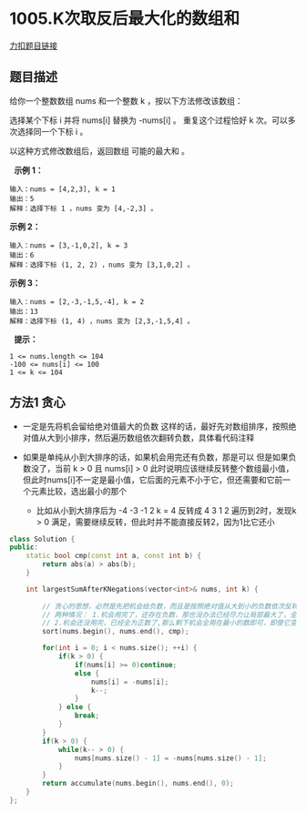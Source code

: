 <p id="K次取反后最大化的数组和"></p>

# 1005.K次取反后最大化的数组和 

[力扣题目链接](https://leetcode.cn/problems/maximize-sum-of-array-after-k-negations/)    


## 题目描述  

给你一个整数数组 nums 和一个整数 k ，按以下方法修改该数组：

选择某个下标 i 并将 nums[i] 替换为 -nums[i] 。
重复这个过程恰好 k 次。可以多次选择同一个下标 i 。

以这种方式修改数组后，返回数组 可能的最大和 。

 
**示例 1：**

    输入：nums = [4,2,3], k = 1
    输出：5
    解释：选择下标 1 ，nums 变为 [4,-2,3] 。

**示例 2：**

    输入：nums = [3,-1,0,2], k = 3
    输出：6
    解释：选择下标 (1, 2, 2) ，nums 变为 [3,1,0,2] 。

**示例 3：**

    输入：nums = [2,-3,-1,5,-4], k = 2
    输出：13
    解释：选择下标 (1, 4) ，nums 变为 [2,3,-1,5,4] 。
 
**提示：**

    1 <= nums.length <= 104
    -100 <= nums[i] <= 100
    1 <= k <= 104


## 方法1 贪心  

* 一定是先将机会留给绝对值最大的负数  这样的话，最好先对数组排序，按照绝对值从大到小排序，然后遍历数组依次翻转负数，具体看代码注释


* 如果是单纯从小到大排序的话，如果机会用完还有负数，那是可以  但是如果负数没了，当前 k > 0 且 nums[i] > 0 此时说明应该继续反转整个数组最小值，但此时nums[i]不一定是最小值，它后面的元素不小于它，但还需要和它前一个元素比较，选出最小的那个   
    * 比如从小到大排序后为 -4 -3 -1 2   k = 4  反转成 4 3 1 2  遍历到2时，发现k > 0 满足，需要继续反转，但此时并不能直接反转2，因为1比它还小   

```cpp
class Solution {
public:
    static bool cmp(const int a, const int b) {
        return abs(a) > abs(b);
    }

    int largestSumAfterKNegations(vector<int>& nums, int k) {
          
        // 贪心的思想，必然是先把机会给负数，而且是按照绝对值从大到小的负数依次反转  
        // 两种情况： 1.机会用完了，还存在负数，那也没办法已经尽力让局部最大了，全局也是最大的
        // 2.机会还没用完，已经全为正数了,那么剩下机会全用在最小的数即可，即使它变成了负数，整体也是最大的  
        sort(nums.begin(), nums.end(), cmp);

        for(int i = 0; i < nums.size(); ++i) {
            if(k > 0) {
                if(nums[i] >= 0)continue;
                else {
                    nums[i] = -nums[i];
                    k--;
                }
            } else {
                break;
            }
        }
        if(k > 0) {
            while(k-- > 0) {
                nums[nums.size() - 1] = -nums[nums.size() - 1];
            }
        }
        return accumulate(nums.begin(), nums.end(), 0);
    }
};
```

